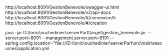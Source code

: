 
http://localhost:8091/GestionBenevole/swagger-ui.html
http://localhost:8091/GestionBenevole/v2/api-docs
http://localhost:8091/GestionBenevole/#/connexion/5
http://localhost:8091/GestionBenevole/#/creation

java -jar D:\Ionic\ouchedinier\serverPart\target\gestion_benevole.jar --server.port=8091 --management.server.port=8191 --spring.config.location="file:///D:\Ionic\ouchedinier\serverPart\src\main\resources\application.yml
